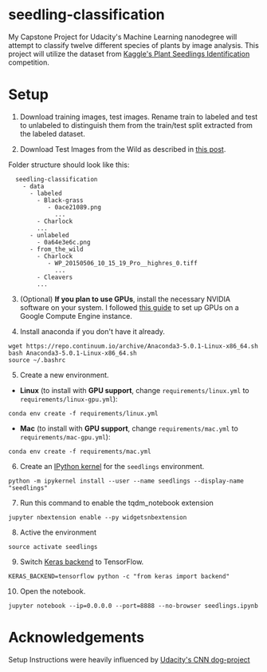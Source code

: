 # seedling-classification

My Capstone Project for Udacity's Machine Learning nanodegree will attempt to classify twelve different species of plants by image analysis. This project will utilize the dataset from [Kaggle's Plant Seedlings Identification](https://www.kaggle.com/c/plant-seedlings-classification) competition.

# Setup

1. Download training images, test images. Rename train to labeled and test to unlabeled to distinguish them from the train/test split extracted from the labeled dataset.

2. Download Test Images from the Wild as described in [this post](https://www.kaggle.com/c/plant-seedlings-classification/discussion/44490).


Folder structure should look like this:

  ```
    seedling-classification
      - data
        - labeled
          - Black-grass
             - 0ace21089.png
               ...
          - Charlock
          ...
        - unlabeled
          - 0a64e3e6c.png
        - from_the_wild
          - Charlock
             - WP_20150506_10_15_19_Pro__highres_0.tiff
               ...
          - Cleavers
          ...
  ```

3. (Optional) __If you plan to use GPUs__, install the necessary NVIDIA software on your system. I followed [this guide](https://github.com/GoogleCloudPlatform/ml-on-gcp/blob/master/gce/survival-training/README-tf-estimator.md) to set up GPUs on a Google Compute Engine instance.

4. Install anaconda if you don't have it already.

  ```
  wget https://repo.continuum.io/archive/Anaconda3-5.0.1-Linux-x86_64.sh
  bash Anaconda3-5.0.1-Linux-x86_64.sh
  source ~/.bashrc
  ```

5. Create a new environment.

  - __Linux__ (to install with __GPU support__, change `requirements/linux.yml` to `requirements/linux-gpu.yml`): 
  ```
  conda env create -f requirements/linux.yml
  ```
  - __Mac__ (to install with __GPU support__, change `requirements/mac.yml` to `requirements/mac-gpu.yml`): 
  ```
  conda env create -f requirements/mac.yml
  ```


6. Create an [IPython kernel](http://ipython.readthedocs.io/en/stable/install/kernel_install.html) for the `seedlings` environment.
  ```
  python -m ipykernel install --user --name seedlings --display-name "seedlings"
  ```

7. Run this command to enable the tqdm_notebook extension
  ```
  jupyter nbextension enable --py widgetsnbextension
  ```

8. Active the environment
  ```
  source activate seedlings
  ```

9. Switch [Keras backend](https://keras.io/backend/) to TensorFlow.
  ```
  KERAS_BACKEND=tensorflow python -c "from keras import backend"
  ```

10. Open the notebook.
  ```
  jupyter notebook --ip=0.0.0.0 --port=8888 --no-browser seedlings.ipynb
  ```

# Acknowledgements

Setup Instructions were heavily influenced by [Udacity's CNN dog-project](https://github.com/udacity/dog-project)
